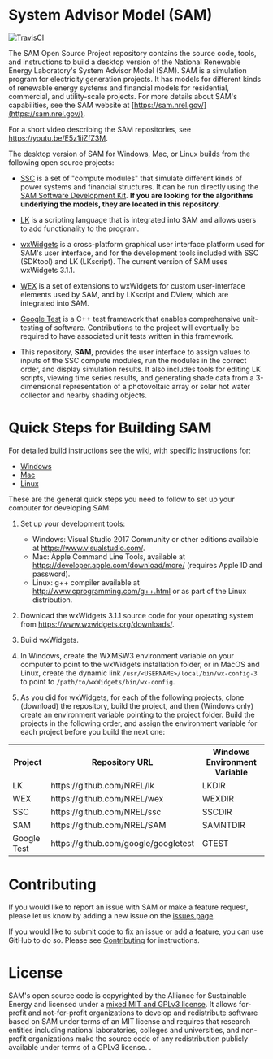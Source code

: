 # System Advisor Model (SAM)
[![TravisCI](https://travis-ci.org/NREL/SAM.svg?branch=develop)](https://travis-ci.org/NREL/SAM)

The SAM Open Source Project repository contains the source code, tools, and instructions to build a desktop version of the National Renewable Energy Laboratory's System Advisor Model (SAM). SAM is a simulation program for electricity generation projects. It has models for different kinds of renewable energy systems and financial models for residential, commercial, and utility-scale projects. For more details about SAM's capabilities, see the SAM website at [https://sam.nrel.gov/](https://sam.nrel.gov/).

For a short video describing the SAM repositories, see https://youtu.be/E5z1iiZfZ3M.

The desktop version of SAM for Windows, Mac, or Linux builds from the following open source projects:

* [SSC](https://github.com/nrel/ssc) is a set of "compute modules" that simulate different kinds of power systems and financial structures. It can be run directly using the [SAM Software Development Kit](https://sam.nrel.gov/sdk). **If you are looking for the algorithms underlying the models, they are located in this repository.**

* [LK](https://github.com/nrel/lk) is a scripting language that is integrated into SAM and allows users to add functionality to the program.

* [wxWidgets](https://www.wxwidgets.org/) is a cross-platform graphical user interface platform used for SAM's user interface, and for the development tools included with SSC (SDKtool) and LK (LKscript). The current version of SAM uses wxWidgets 3.1.1.

* [WEX](https://github.com/nrel/wex) is a set of extensions to wxWidgets for custom user-interface elements used by SAM, and by LKscript and DView, which are integrated into SAM.

* [Google Test](https://github.com/google/googletest) is a C++ test framework that enables comprehensive unit-testing of software.  Contributions to the project will eventually be required to have associated unit tests written in this framework.

* This repository, **SAM**, provides the user interface to assign values to inputs of the SSC compute modules, run the modules in the correct order, and display simulation results. It also includes tools for editing LK scripts, viewing time series results, and generating shade data from a 3-dimensional representation of a photovoltaic array or solar hot water collector and nearby shading objects.

# Quick Steps for Building SAM

For detailed build instructions see the [wiki](https://github.com/NREL/SAM/wiki), with specific instructions for:

  * [Windows](https://github.com/NREL/SAM/wiki/Windows-Build-Instructions)
  * [Mac](https://github.com/NREL/SAM/wiki/Mac-Build-Instructions)
  * [Linux](https://github.com/NREL/SAM/wiki/Linux-Build-Instructions)

These are the general quick steps you need to follow to set up your computer for developing SAM:

1. Set up your development tools:

    * Windows: Visual Studio 2017 Community or other editions available at https://www.visualstudio.com/.
    * Mac: Apple Command Line Tools, available at https://developer.apple.com/download/more/ (requires Apple ID and password).
    * Linux: g++ compiler available at http://www.cprogramming.com/g++.html or as part of the Linux distribution.

2. Download the wxWidgets 3.1.1 source code for your operating system from https://www.wxwidgets.org/downloads/.

3. Build wxWidgets.

5. In Windows, create the WXMSW3 environment variable on your computer to point to the wxWidgets installation folder, or in MacOS and Linux, create the dynamic link `/usr/<USERNAME>/local/bin/wx-config-3` to point to `/path/to/wxWidgets/bin/wx-config`.

6. As you did for wxWidgets, for each of the following projects, clone (download) the repository, build the project, and then (Windows only) create an environment variable pointing to the project folder. Build the projects in the following order, and assign the environment variable for each project before you build the next one:

<table>
<tr><th>Project</th><th>Repository URL</th><th>Windows Environment Variable</th></tr>
<tr><td>LK</td><td>https://github.com/NREL/lk</td><td>LKDIR</td></tr>
<tr><td>WEX</td><td>https://github.com/NREL/wex</td><td>WEXDIR</td></tr>
<tr><td>SSC</td><td>https://github.com/NREL/ssc</td><td>SSCDIR</td></tr>
<tr><td>SAM</td><td>https://github.com/NREL/SAM</td><td>SAMNTDIR</td></tr>
<tr><td>Google Test</td><td>https://github.com/google/googletest</td><td>GTEST</td></tr>
</table>

# Contributing

If you would like to report an issue with SAM or make a feature request, please let us know by adding a new issue on the [issues page](https://github.com/NREL/SAM/issues).

If you would like to submit code to fix an issue or add a feature, you can use GitHub to do so. Please see [Contributing](CONTRIBUTING.md) for instructions.

# License

SAM's open source code is copyrighted by the Alliance for Sustainable Energy and licensed under a [mixed MIT and GPLv3 license](LICENSE.md). It allows for-profit and not-for-profit organizations to develop and redistribute software based on SAM under terms of an MIT license and requires that research entities including national laboratories, colleges and universities, and non-profit organizations make the source code of any redistribution publicly available under terms of a GPLv3 license. .
